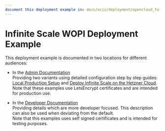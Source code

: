 ```yaml
---
document this deployment example in: docs/ocis/deployment/opencloud_full.md
---
```


# Infinite Scale WOPI Deployment Example

This deployment example is documented in two locations for different audiences:

* In the [Admin Documentation](https://doc.owncloud.com/ocis/latest/index.html)\
  Providing two variants using detailed configuration step by step guides:\
  [Local Production Setup](https://doc.owncloud.com/ocis/next/depl-examples/ubuntu-compose/ubuntu-compose-prod.html) and [Deploy Infinite Scale on the Hetzner Cloud](https://doc.owncloud.com/ocis/next/depl-examples/ubuntu-compose/ubuntu-compose-hetzner.html).\
  Note that these examples use LetsEncrypt certificates and are intended for production use.

* In the [Developer Documentation](https://owncloud.dev/ocis/deployment/ocis_full/)\
  Providing details which are more developer focused. This description can also be used when deviating from the default.\
  Note that this examples uses self signed certificates and is intended for testing purposes.


